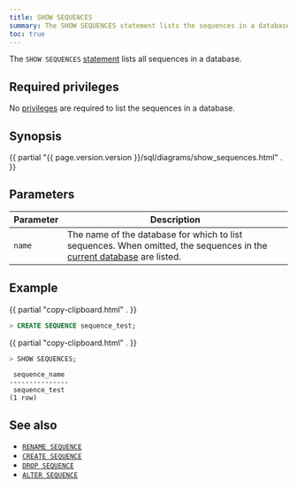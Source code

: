 ```yaml
---
title: SHOW SEQUENCES
summary: The SHOW SEQUENCES statement lists the sequences in a database.
toc: true
---
```


The `SHOW SEQUENCES` [statement](sql-statements.html) lists all sequences in a database.

## Required privileges

No [privileges](authorization.html#assign-privileges) are required to list the sequences in a database.

## Synopsis

<div>
  {{ partial "{{ page.version.version }}/sql/diagrams/show_sequences.html" . }}
</div>

## Parameters

Parameter | Description
----------|------------
`name` | The name of the database for which to list sequences. When omitted, the sequences in the [current database](sql-name-resolution.html#current-database) are listed.

## Example

{{ partial "copy-clipboard.html" . }}
~~~ sql
> CREATE SEQUENCE sequence_test;
~~~

{{ partial "copy-clipboard.html" . }}
~~~ sql
> SHOW SEQUENCES;
~~~

~~~
 sequence_name
---------------
 sequence_test
(1 row)
~~~

## See also

- [`RENAME SEQUENCE`](rename-sequence.html)
- [`CREATE SEQUENCE`](create-sequence.html)
- [`DROP SEQUENCE`](drop-sequence.html)
- [`ALTER SEQUENCE`](alter-sequence.html)

